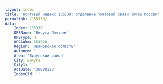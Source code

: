 ```yaml
---
layout: index
title: 'Почтовый индекс 155339: отделение почтовой связи Почты России'
permalink: /155339/
data:
    Index: 155339
    OPSName: 'Вичуга Почтамт'
    OPSType: П
    OPSSubm: 153700
    Region: 'Ивановская область'
    Autonom: ''
    Area: 'Вичугский район'
    City: Вичуга
    City1: ''
    ActDate: '20080123'
    IndexOld: ''
---
```

